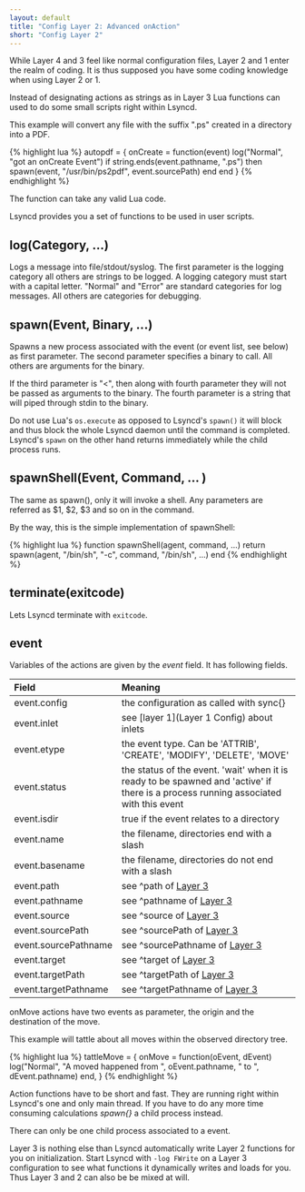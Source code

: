 ```yaml
---
layout: default
title: "Config Layer 2: Advanced onAction"
short: "Config Layer 2" 
---
```

While Layer 4 and 3 feel like normal configuration files, Layer 2 and 1 enter the realm of coding. It is thus supposed you have some coding knowledge when using Layer 2 or 1.

Instead of designating actions as strings as in Layer 3 Lua functions can used to do some small scripts right within Lsyncd.

This example will convert any file with the suffix ".ps" created in a directory into a PDF.

{% highlight lua %}
autopdf = {
    onCreate = function(event)
        log("Normal", "got an onCreate Event")
        if string.ends(event.pathname, ".ps") then
            spawn(event, "/usr/bin/ps2pdf", event.sourcePath)
        end
    end
}
{% endhighlight %}

The function can take any valid Lua code. 

Lsyncd provides you a set of functions to be used in user scripts.

log(Category, ...)
------------------
Logs a message into file/stdout/syslog. The first parameter is the logging category all others are strings to be logged. A logging category must start with a capital letter. "Normal" and "Error" are standard categories for log messages. All others are categories for debugging.

spawn(Event, Binary, ...)
--------------------------
Spawns a new process associated with the event (or event list, see below) as first parameter. The second parameter specifies a binary to call. All others are arguments for the binary. 

If the third parameter is "<", then along with fourth parameter they will not be passed as arguments to the binary. The fourth parameter is a string that will piped through stdin to the binary.

Do not use Lua's ```os.execute``` as opposed to Lsyncd's ```spawn()``` it will block and thus block the whole Lsyncd daemon until the command is completed. Lsyncd's ```spawn``` on the other hand returns immediately while the child process runs.

spawnShell(Event, Command, ... )
--------------------------------
The same as spawn(), only it will invoke a shell. Any parameters are referred as $1, $2, $3 and so on in the command. 

By the way, this is the simple implementation of spawnShell:

{% highlight lua %}
function spawnShell(agent, command, ...)
    return spawn(agent, "/bin/sh", "-c", command, "/bin/sh", ...)
end
{% endhighlight %}

terminate(exitcode)
-------------------
Lets Lsyncd terminate with ```exitcode```.

event
-----
Variables of the actions are given by the _event_ field. It has following fields.

|Field|Meaning|
|:----|:----|
| event.config | the configuration as called with sync{} |
| event.inlet | see [layer 1](Layer 1 Config) about inlets |
| event.etype | the event type. Can be 'ATTRIB', 'CREATE', 'MODIFY', 'DELETE', 'MOVE' |
| event.status | the status of the event. 'wait' when it is ready to be spawned and 'active' if there is a process running associated with this event |
| event.isdir | true if the event relates to a directory |
|event.name | the filename, directories end with a slash |
| event.basename | the filename, directories do not end with a slash |
| event.path | see ^path of [Layer 3][l3-all-vars] |
|event.pathname | see ^pathname of [Layer 3][l3-all-vars] |
| event.source | see ^source of [Layer 3][l3-all-vars] |
| event.sourcePath | see ^sourcePath of [Layer 3][l3-all-vars] |
|event.sourcePathname | see ^sourcePathname of [Layer 3][l3-all-vars] |
|event.target | see ^target of [Layer 3][l3-all-vars] |
|event.targetPath | see ^targetPath of [Layer 3][l3-all-vars] |
|event.targetPathname | see ^targetPathname of [Layer 3][l3-all-vars] |
[l3-all-vars]:../wiki/Lsyncd-2.1.x-‖-Layer-3-Config-‖-Simple-onAction#all-possible-variables
onMove actions have two events as parameter, the origin and the destination of the move.

This example will tattle about all moves within the observed directory tree.

{% highlight lua %}
tattleMove = {
    onMove = function(oEvent, dEvent)
        log("Normal", "A moved happened from ",
            oEvent.pathname, " to ",  dEvent.pathname)
    end,
}
{% endhighlight %}

Action functions have to be short and fast. They are running right within Lsyncd's one and only main thread. If you have to do any more time consuming calculations _spawn{}_ a child process instead. 

There can only be one child process associated to a event.

Layer 3 is nothing else than Lsyncd automatically write Layer 2 functions for you on initialization. Start Lsyncd with ```-log FWrite``` on a Layer 3 configuration to see what functions it dynamically writes and loads for you. Thus Layer 3 and 2 can also be be mixed at will.
